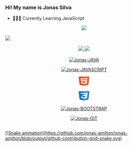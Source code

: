 ### Hi! My name is Jonas Silva

- 👨🏽‍💻 Currently Learning JavaScript

<p align="center">
   <a href="https://dev.to/jonasamilton"
      target="_blank">
     <img
          src="https://img.shields.io/badge/dev.to-0A0A0A?style=for-the-badge&logo=dev-dot-to&logoColor=white"
     />
   </a>
  
   <a href="https://www.linkedin.com/in/xjonas117/"
      target="_blank">
     <img
          src="https://img.shields.io/badge/-LinkedIn-%230077B5?style=for-the-badge&logo=linkedin&logoColor=white"
      />
   </a>
</p>

<div align="center">
  <a href="https://github.com/jonas-amilton">
  <img
       width="48%"
       src="https://github-readme-stats.vercel.app/api?username=jonas-amilton&show_icons=true&theme=dark&include_all_commits=true&count_private=true"
  />
  <img
       width="48%"
       src="https://github-readme-stats.vercel.app/api/top-langs/?username=jonas-amilton&layout=compact&langs_count=7&theme=dark"
  />
</div>
  
<div style="display: inline_block" align="center">
  <br>
  <img
       alt="Jonas-JAVA"
       height="30"
       width="40"
       src="https://cdn.jsdelivr.net/gh/devicons/devicon/icons/java/java-original-wordmark.svg"
   />
  
  <img
       alt="Jonas-JAVASCRIPT"
       height="30" width="40"
       src="https://cdn.jsdelivr.net/gh/devicons/devicon/icons/javascript/javascript-original.svg"
   />
  
  <img
       alt="Jonas-HTML"
       height="30" width="40"
       src="https://raw.githubusercontent.com/devicons/devicon/master/icons/html5/html5-original.svg"
   />
  
  <img
       alt="Jonas-CSS"
       height="30"
       width="40"
       src="https://raw.githubusercontent.com/devicons/devicon/master/icons/css3/css3-original.svg"
   />
  
  <img
       alt="Jonas-BOOTSTRAP"
       height="30"
       width="40"
       src="https://cdn.jsdelivr.net/gh/devicons/devicon/icons/bootstrap/bootstrap-original.svg"
   />
  
  <img
       alt="Jonas-GIT"
       height="30"
       width="40"
       src="https://cdn.jsdelivr.net/gh/devicons/devicon/icons/git/git-original.svg"
   />
          
</div>
  
  ##
  
<div>
  ![Snake animation](https://github.com/jonas-amilton/jonas-amilton/blob/output/github-contribution-grid-snake.svg)
</div> 
